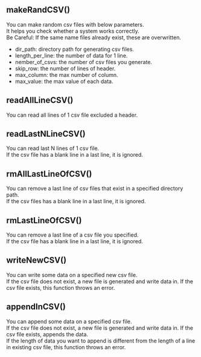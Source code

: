 ## makeRandCSV()
You can make random csv files with below parameters.  
It helps you check whether a system works correctly.  
Be Careful: If the same name files already exist, these are overwritten.

- dir_path: directory path for generating csv files.
- length_per_line: the number of data for 1 line.
- nember_of_csvs: the number of csv files you generate.
- skip_row: the number of lines of header.
- max_column: the max number of column.
- max_value: the max value of each data.


## readAllLineCSV()
You can read all lines of 1 csv file excluded a header.


## readLastNLineCSV()
You can read last N lines of 1 csv file.  
If the csv file has a blank line in a last line, it is ignored.


## rmAllLastLineOfCSV()
You can remove a last line of csv files that exist in a specified directory path.  
If the csv files has a blank line in a last line, it is ignored.


## rmLastLineOfCSV()
You can remove a last line of a csv file you specified.  
If the csv file has a blank line in a last line, it is ignored.


## writeNewCSV()
You can write some data on a specified new csv file.  
If the csv file does not exist, a new file is generated and write data in. If the csv file exists, this function throws an error.


## appendInCSV()
You can append some data on a specified csv file.  
If the csv file does not exist, a new file is generated and write data in. If the csv file exists, appends the data.  
If the length of data you want to append is different from the length of a line in existing csv file, this function throws an error.
